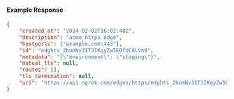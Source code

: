 <!-- Code generated for API Clients. DO NOT EDIT. -->

#### Example Response

```json
{
	"created_at": "2024-02-02T16:02:48Z",
	"description": "acme https edge",
	"hostports": ["example.com:443"],
	"id": "edghts_2bomNv3ITJIKqyZw5E0fUC8LVm9",
	"metadata": "{\"environment\": \"staging\"}",
	"mutual_tls": null,
	"routes": [],
	"tls_termination": null,
	"uri": "https://api.ngrok.com/edges/https/edghts_2bomNv3ITJIKqyZw5E0fUC8LVm9"
}
```
